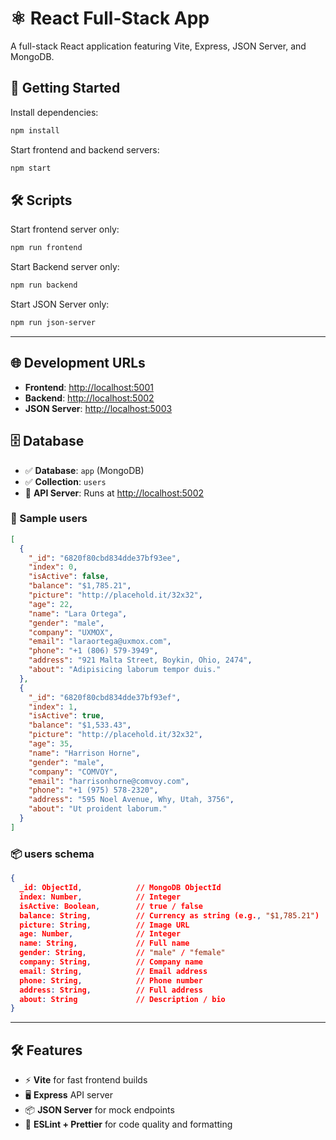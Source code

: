 # ⚛️ React Full-Stack App

A full-stack React application featuring Vite, Express, JSON Server, and MongoDB.

## 🚀 Getting Started

Install dependencies:

```bash
npm install
```

Start frontend and backend servers:

```bash
npm start
```


## 🛠️ Scripts 

Start frontend server only:

```bash
npm run frontend
```

Start Backend server only:

```bash
npm run backend
```

Start JSON Server only:

```bash
npm run json-server
```

---

## 🌐 Development URLs

- **Frontend**: [http://localhost:5001](http://localhost:5001)
- **Backend**: [http://localhost:5002](http://localhost:5002)
- **JSON Server**: [http://localhost:5003](http://localhost:5003)

## 🗄️ Database

- ✅ **Database**: `app` (MongoDB)
- ✅ **Collection**: `users`
- 🚀 **API Server**: Runs at [http://localhost:5002](http://localhost:5002)

### 🧪 Sample users

```json
[
  {
    "_id": "6820f80cbd834dde37bf93ee",
    "index": 0,
    "isActive": false,
    "balance": "$1,785.21",
    "picture": "http://placehold.it/32x32",
    "age": 22,
    "name": "Lara Ortega",
    "gender": "male",
    "company": "UXMOX",
    "email": "laraortega@uxmox.com",
    "phone": "+1 (806) 579-3949",
    "address": "921 Malta Street, Boykin, Ohio, 2474",
    "about": "Adipisicing laborum tempor duis."
  },
  {
    "_id": "6820f80cbd834dde37bf93ef",
    "index": 1,
    "isActive": true,
    "balance": "$1,533.43",
    "picture": "http://placehold.it/32x32",
    "age": 35,
    "name": "Harrison Horne",
    "gender": "male",
    "company": "COMVOY",
    "email": "harrisonhorne@comvoy.com",
    "phone": "+1 (975) 578-2320",
    "address": "595 Noel Avenue, Why, Utah, 3756",
    "about": "Ut proident laborum."
  }
]
```

### 📦 users schema

```json
{
  _id: ObjectId,            // MongoDB ObjectId
  index: Number,            // Integer
  isActive: Boolean,        // true / false
  balance: String,          // Currency as string (e.g., "$1,785.21")
  picture: String,          // Image URL
  age: Number,              // Integer
  name: String,             // Full name
  gender: String,           // "male" / "female"
  company: String,          // Company name
  email: String,            // Email address
  phone: String,            // Phone number
  address: String,          // Full address
  about: String             // Description / bio
}
```

---

## 🛠️ Features

- ⚡ **Vite** for fast frontend builds
- 🖥️ **Express** API server
- 📦 **JSON Server** for mock endpoints
- 🧹 **ESLint + Prettier** for code quality and formatting
